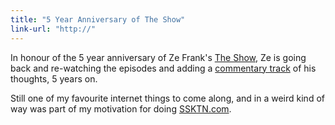 ```yaml
---
title: "5 Year Anniversary of The Show"
link-url: "http://"
---
```

<p>In honour of the 5 year anniversary of Ze Frank's <a href="http://www.zefrank.com/theshow/">The Show</a>, Ze is going back and re-watching the episodes and adding a <a href="http://www.zefrank.com/theshow/replay/">commentary track</a> of his thoughts, 5 years on.</p>
<p>Still one of my favourite internet things to come along, and in a weird kind of way was part of my motivation for doing <a href="http://ssktn.com">SSKTN.com</a>.</p>
